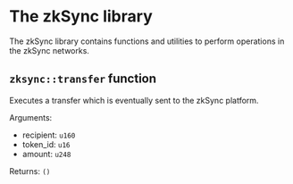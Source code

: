# The zkSync library

The zkSync library contains functions and utilities to perform operations in
the zkSync networks.

## `zksync::transfer` function

Executes a transfer which is eventually sent to the zkSync platform.

Arguments:
- recipient: `u160`
- token_id: `u16`
- amount: `u248`

Returns: `()`
